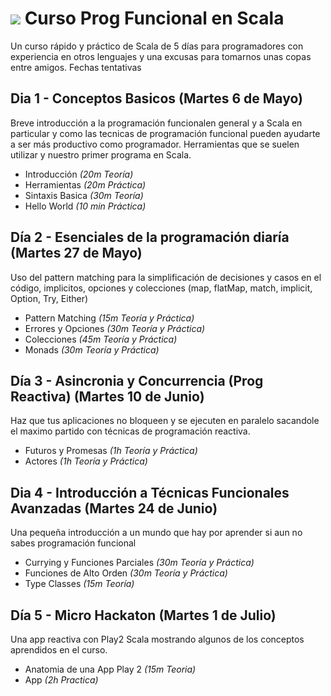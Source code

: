 # ![](https://pbs.twimg.com/profile_images/378800000038669863/ac77fa0aa9fd58b492e813b88e37b932_normal.png) Curso Prog Funcional en Scala

Un curso rápido y práctico de Scala de 5 días para programadores con experiencia en otros lenguajes y una excusas para tomarnos unas copas entre amigos. Fechas tentativas

## Dia 1  - Conceptos Basicos (Martes 6 de Mayo)

Breve introducción a la programación funcionalen general y a Scala en particular y como las tecnicas de programación funcional pueden ayudarte a ser más productivo como programador. Herramientas que se suelen utilizar y nuestro primer programa en Scala.

* Introducción *(20m Teoría)*
* Herramientas *(20m Práctica)*
* Sintaxis Basica *(30m Teoría)*
* Hello World  *(10 min Práctica)*

## Día 2 - Esenciales de la programación diaría (Martes 27 de Mayo)

Uso del pattern matching para la simplificación de decisiones y casos en el código, implicitos, opciones y colecciones
(map, flatMap, match, implicit, Option, Try, Either)

* Pattern Matching *(15m Teoría y Práctica)*
* Errores y Opciones *(30m Teoría y Práctica)*
* Colecciones *(45m Teoría y Práctica)*
* Monads *(30m Teoría y Práctica)*

## Día 3 - Asincronia y Concurrencia (Prog Reactiva) (Martes 10 de Junio)

Haz que tus aplicaciones no bloqueen y se ejecuten en paralelo sacandole el maximo partido con técnicas de programación reactiva.

* Futuros y Promesas *(1h Teoría y Práctica)*
* Actores *(1h Teoría y Práctica)*

## Dia 4 - Introducción a Técnicas Funcionales Avanzadas (Martes 24 de Junio)

Una pequeña introducción a un mundo que hay por aprender si aun no sabes programación funcional

* Currying y Funciones Parciales *(30m Teoría y Práctica)*
* Funciones de Alto Orden *(30m Teoría y Práctica)*
* Type Classes *(15m Teoría)*

## Día 5 - Micro Hackaton  (Martes 1 de Julio)

Una app reactiva con Play2 Scala mostrando algunos de los conceptos aprendidos en el curso.

* Anatomia de una App Play 2 *(15m Teoria)*
* App *(2h Practica)*



